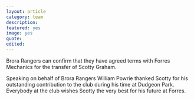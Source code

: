 ```yaml
---
layout: article
category: team
description:
featured: yes
image: yes
quote:
edited:
---
```

Brora Rangers can confirm that they have agreed terms with Forres Mechanics for the transfer of Scotty Graham.

Speaking on behalf of Brora Rangers William Powrie thanked Scotty for his outstanding contribution to the club during his time at Dudgeon Park. Everybody at the club wishes Scotty the very best for his future at Forres.
